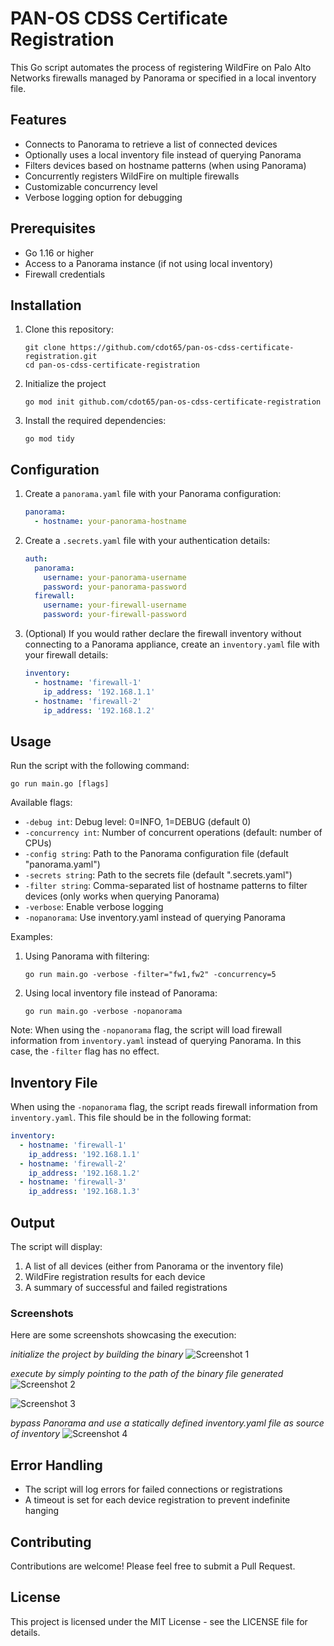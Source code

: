 # PAN-OS CDSS Certificate Registration

This Go script automates the process of registering WildFire on Palo Alto Networks firewalls managed by Panorama or specified in a local inventory file.

## Features

- Connects to Panorama to retrieve a list of connected devices
- Optionally uses a local inventory file instead of querying Panorama
- Filters devices based on hostname patterns (when using Panorama)
- Concurrently registers WildFire on multiple firewalls
- Customizable concurrency level
- Verbose logging option for debugging

## Prerequisites

- Go 1.16 or higher
- Access to a Panorama instance (if not using local inventory)
- Firewall credentials

## Installation

1. Clone this repository:

    ```
    git clone https://github.com/cdot65/pan-os-cdss-certificate-registration.git
    cd pan-os-cdss-certificate-registration
    ```
   
2. Initialize the project

   ```
   go mod init github.com/cdot65/pan-os-cdss-certificate-registration
   ```

3. Install the required dependencies:

    ```
    go mod tidy
    ```

## Configuration

1. Create a `panorama.yaml` file with your Panorama configuration:

    ```yaml
    panorama:
      - hostname: your-panorama-hostname
    ```

2. Create a `.secrets.yaml` file with your authentication details:

    ```yaml
    auth:
      panorama:
        username: your-panorama-username
        password: your-panorama-password
      firewall:
        username: your-firewall-username
        password: your-firewall-password
    ```

3. (Optional) If you would rather declare the firewall inventory without connecting to a Panorama appliance, create an `inventory.yaml` file with your firewall details:

    ```yaml
    inventory:
      - hostname: 'firewall-1'
        ip_address: '192.168.1.1'
      - hostname: 'firewall-2'
        ip_address: '192.168.1.2'
    ```

## Usage

Run the script with the following command:

```
go run main.go [flags]
```

Available flags:

- `-debug int`: Debug level: 0=INFO, 1=DEBUG (default 0)
- `-concurrency int`: Number of concurrent operations (default: number of CPUs)
- `-config string`: Path to the Panorama configuration file (default "panorama.yaml")
- `-secrets string`: Path to the secrets file (default ".secrets.yaml")
- `-filter string`: Comma-separated list of hostname patterns to filter devices (only works when querying Panorama)
- `-verbose`: Enable verbose logging
- `-nopanorama`: Use inventory.yaml instead of querying Panorama

Examples:

1. Using Panorama with filtering:
   ```
   go run main.go -verbose -filter="fw1,fw2" -concurrency=5
   ```

2. Using local inventory file instead of Panorama:
   ```
   go run main.go -verbose -nopanorama
   ```

Note: When using the `-nopanorama` flag, the script will load firewall information from `inventory.yaml` instead of querying Panorama. In this case, the `-filter` flag has no effect.

## Inventory File

When using the `-nopanorama` flag, the script reads firewall information from `inventory.yaml`. This file should be in the following format:

```yaml
inventory:
  - hostname: 'firewall-1'
    ip_address: '192.168.1.1'
  - hostname: 'firewall-2'
    ip_address: '192.168.1.2'
  - hostname: 'firewall-3'
    ip_address: '192.168.1.3'
```

## Output

The script will display:

1. A list of all devices (either from Panorama or the inventory file)
2. WildFire registration results for each device
3. A summary of successful and failed registrations

### Screenshots

Here are some screenshots showcasing the execution:

_initialize the project by building the binary_
![Screenshot 1](screenshots/screenshot1.png)

_execute by simply pointing to the path of the binary file generated_
![Screenshot 2](screenshots/screenshot2.png)

![Screenshot 3](screenshots/screenshot3.png)

_bypass Panorama and use a statically defined inventory.yaml file as source of inventory_
![Screenshot 4](screenshots/screenshot4.png)


## Error Handling

- The script will log errors for failed connections or registrations
- A timeout is set for each device registration to prevent indefinite hanging

## Contributing

Contributions are welcome! Please feel free to submit a Pull Request.

## License

This project is licensed under the MIT License - see the LICENSE file for details.
